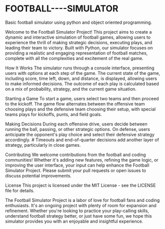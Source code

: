 # FOOTBALL----SIMULATOR
Basic football simulator using python and object oriented programming.

Welcome to the Football Simulator Project! 
This project aims to create a dynamic and interactive simulation of football games, allowing users to experience the thrill of making strategic decisions, executing plays, and leading their team to victory. 
Built with Python, our simulator focuses on providing a realistic and engaging representation of football matches, complete with all the complexities and excitement of the real game.

How It Works
The simulator runs through a console interface, presenting users with options at each step of the game. 
The current state of the game, including score, time left, down, and distance, is displayed, allowing users to make informed decisions. 
The outcome of each play is calculated based on a mix of probability, strategy, and the current game situation.

Starting a Game
To start a game, users select two teams and then proceed to the kickoff. 
The game flow alternates between the offensive team choosing plays and the defensive team choosing their setup, with special teams plays for kickoffs, punts, and field goals.

Making Decisions
During each offensive drive, users decide between running the ball, passing, or other strategic options. 
On defense, users anticipate the opponent's play choice and select their defensive strategy accordingly. *#*
Timeouts and end-of-quarter decisions add another layer of strategy, particularly in close games.

Contributing
We welcome contributions from the football and coding communities! Whether it's adding new features, refining the game logic, or improving the user interface, your input can help enhance the Football Simulator Project. Please submit your pull requests or open issues to discuss potential improvements.

License
This project is licensed under the MIT License - see the LICENSE file for details.

The Football Simulator Project is a labor of love for football fans and coding enthusiasts. 
It's an ongoing project with plenty of room for expansion and refinement. 
Whether you're looking to practice your play-calling skills, understand football strategy better, or just have some fun, we hope this simulator provides you with an enjoyable and insightful experience.
